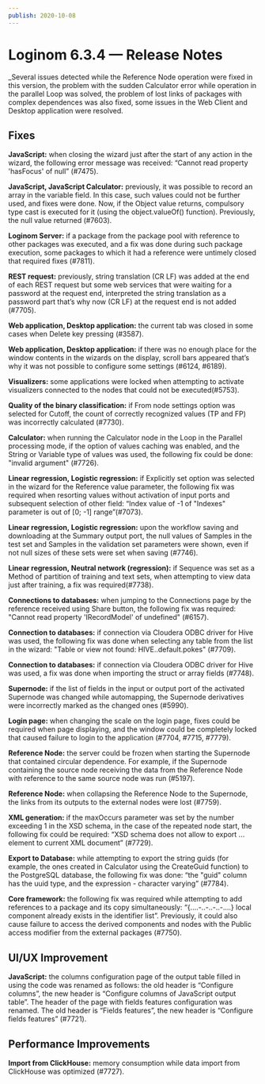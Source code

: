 ```yaml
---
publish: 2020-10-08
---
```


# Loginom 6.3.4 — Release Notes

_Several issues detected while the Reference Node operation were fixed in this version, the problem with the sudden Calculator error while operation in the parallel Loop was solved, the problem of lost links of packages with complex dependences was also fixed, some issues in the Web Client and Desktop application were resolved.  

## Fixes

**JavaScript:** when closing the wizard just after the start of any action in the wizard, the following error message was received: “Cannot read property 'hasFocus' of null” (#7475).

**JavaScript, JavaScript Calculator:** previously, it was possible to record an array in the variable field. In this case, such values could not be further used, and fixes were done. Now, if the Object  value returns, compulsory type cast is executed for it (using the object.valueOf() function). Previously, the null value returned (#7603).

**Loginom Server:** if a package from the package pool with reference to other packages was executed, and a fix was done during such package execution, some packages to which it had a reference were untimely closed that required fixes (#7811).

**REST request:** previously, string translation (CR LF) was added at the end of each REST request but some web services that were waiting for a password at the request end, interpreted the string translation as a password part that’s why now (CR LF) at the request end is not added (#7705).

**Web application, Desktop application:** the current tab was closed in some cases when Delete key pressing (#3587).

**Web application, Desktop application:** if there was no enough place for the window contents in the wizards on the display, scroll bars appeared that’s why it was not possible to configure some settings (#6124, #6189).

**Visualizers:** some applications were locked when attempting to activate visualizers connected to the nodes that could not be executed(#5753).

**Quality of the binary classification:** if From node settings option was selected for Cutoff, the count of correctly recognized values (TP and FP) was incorrectly calculated (#7730).

**Calculator:** when running the Calculator node in the Loop in the Parallel processing  mode, if the option of values caching was enabled, and the String or Variable type of values was used, the following fix could be done: "invalid argument" (#7726).

**Linear regression, Logistic regression:** if Explicitly set  option was selected in the wizard for the Reference value parameter, the following fix was required when resorting values without activation of input ports and subsequent selection of other field: “Index value of -1 of "Indexes" parameter is out of [0; -1] range”(#7073).

**Linear regression, Logistic regression:** upon the workflow saving and downloading at the Summary output port, the null values of Samples in the test set  and Samples in the validation set parameters were shown, even if not null sizes of these sets were set when saving (#7746).

**Linear regression, Neutral network (regression):** if Sequence was set as a Method of partition of training and text sets, when attempting to view data just after training, a fix was required(#7738).

**Connections to databases:** when jumping to the Connections page by the reference received using Share button, the following fix was required: "Cannot read property 'IRecordModel' of undefined" (#6157).

**Connection to databases:** if connection via Cloudera ODBC driver for Hive was used, the following fix was done when selecting any table from the list in the wizard: "Table or view not found: HIVE..default.pokes" (#7709).

**Connection to databases:** if connection via Cloudera ODBC driver for Hive was used, a fix was done when importing the struct or array fields (#7748).

**Supernode:** if the list of fields in the input or output port of the activated Supernode was changed while automapping, the Supernode derivatives were incorrectly marked as the changed ones (#5990).

**Login page:** when changing the scale on the login page, fixes could be required when page displaying, and the window could be completely locked that caused failure to login to the application (#7704, #7715, #7779).

**Reference Node:** the server could be frozen when starting the Supernode that contained circular dependence.  For example, if the Supernode containing the source node receiving the data from the Reference Node with reference to the same source node was run (#5197).

**Reference Node:** when collapsing the Reference Node to the Supernode, the links from its outputs to the external nodes were lost (#7759).

**XML generation:** if the maxOccurs parameter was set by the number exceeding 1 in the XSD schema, in the case of the repeated node start, the following fix could be required: “XSD schema does not allow to export  ... element to current XML document” (#7729).

**Export to Database:** while attempting to export the string guids (for example, the ones created in Calculator using the CreateGuid function) to the PostgreSQL database, the following fix was done: “the "guid" column has the uuid type, and the expression - character varying” (#7784).

**Core framework:** the following fix was required while attempting to add references to a package and its copy simultaneously: “{....-..-..-..-....} local component already exists in the identifier list”. Previously, it could also cause failure to access the derived components and nodes with the Public  access modifier  from the external packages (#7750).

## UI/UX  Improvement

**JavaScript:** the columns configuration page of the output table filled in using the code was renamed as follows: the old header is “Configure columns”, the new header is “Configure columns of JavaScript output table”. The header of the page with fields features configuration was renamed. The old header is “Fields features”, the new header is “Configure fields features” (#7721).

## Performance Improvements

**Import from ClickHouse:** memory consumption while data import from ClickHouse was optimized (#7727).
